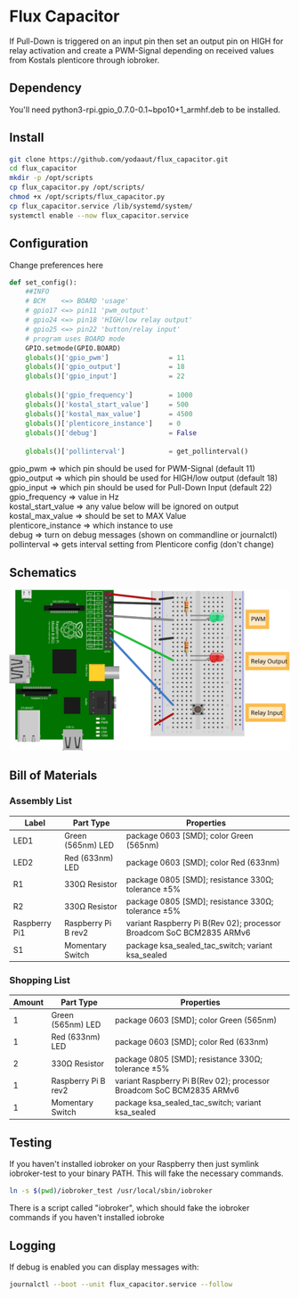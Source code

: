 # Flux Capacitor
If Pull-Down is triggered on an input pin then set an output pin on HIGH for
relay activation and create a PWM-Signal depending on received values from
Kostals plenticore through iobroker.

## Dependency
You'll need python3-rpi.gpio_0.7.0-0.1~bpo10+1_armhf.deb to be installed.

## Install

```bash
git clone https://github.com/yodaaut/flux_capacitor.git
cd flux_capacitor
mkdir -p /opt/scripts
cp flux_capacitor.py /opt/scripts/
chmod +x /opt/scripts/flux_capacitor.py
cp flux_capacitor.service /lib/systemd/system/
systemctl enable --now flux_capacitor.service
```

## Configuration
Change preferences here
```python
def set_config():
    ##INFO
    # BCM    <=> BOARD 'usage'
    # gpio17 <=> pin11 'pwm_output'
    # gpio24 <=> pin18 'HIGH/low relay output'
    # gpio25 <=> pin22 'button/relay input'
    # program uses BOARD mode
    GPIO.setmode(GPIO.BOARD)
    globals()['gpio_pwm']               = 11
    globals()['gpio_output']            = 18
    globals()['gpio_input']             = 22

    globals()['gpio_frequency']         = 1000
    globals()['kostal_start_value']     = 500
    globals()['kostal_max_value']       = 4500
    globals()['plenticore_instance']    = 0
    globals()['debug']                  = False

    globals()['pollinterval']           = get_pollinterval()
```

gpio_pwm => which pin should be used for PWM-Signal (default 11)  
gpio_output => which pin should be used for HIGH/low output (default 18)  
gpio_input => which pin should be used for Pull-Down Input (default 22)  
gpio_frequency => value in Hz  
kostal_start_value => any value below will be ignored on output  
kostal_max_value => should be set to MAX Value  
plenticore_instance => which instance to use  
debug => turn on debug messages (shown on commandline or journalctl)  
pollinterval => gets interval setting from Plenticore config (don't change)  

## Schematics

![Breadboard](./schematics/Breadboard.svg)

## Bill of Materials

### Assembly List

| Label         | Part Type           | Properties                                                   |
| ------------- | ------------------- | ------------------------------------------------------------ |
| LED1          | Green (565nm) LED   | package 0603 [SMD]; color Green (565nm)                      |
| LED2          | Red (633nm) LED     | package 0603 [SMD]; color Red (633nm)                        |
| R1            | 330Ω Resistor       | package 0805 [SMD]; resistance 330Ω; tolerance ±5%           |
| R2            | 330Ω Resistor       | package 0805 [SMD]; resistance 330Ω; tolerance ±5%           |
| Raspberry Pi1 | Raspberry Pi B rev2 | variant Raspberry Pi B(Rev 02); processor Broadcom SoC BCM2835 ARMv6 |
| S1            | Momentary Switch    | package ksa_sealed_tac_switch; variant ksa_sealed            |

### Shopping List

| Amount | Part Type           | Properties                                                   |
| ------ | ------------------- | ------------------------------------------------------------ |
| 1      | Green (565nm) LED   | package 0603 [SMD]; color Green (565nm)                      |
| 1      | Red (633nm) LED     | package 0603 [SMD]; color Red (633nm)                        |
| 2      | 330Ω Resistor       | package 0805 [SMD]; resistance 330Ω; tolerance ±5%           |
| 1      | Raspberry Pi B rev2 | variant Raspberry Pi B(Rev 02); processor Broadcom SoC BCM2835 ARMv6 |
| 1      | Momentary Switch    | package ksa_sealed_tac_switch; variant ksa_sealed            |

## Testing

If you haven't installed iobroker on your Raspberry then just symlink
iobroker-test to your binary PATH.
This will fake the necessary commands.
```bash
ln -s $(pwd)/iobroker_test /usr/local/sbin/iobroker
```
There is a script called "iobroker", which should fake the iobroker commands if
you haven't installed iobroke

## Logging
If debug is enabled you can display messages with:
```bash
journalctl --boot --unit flux_capacitor.service --follow
```
